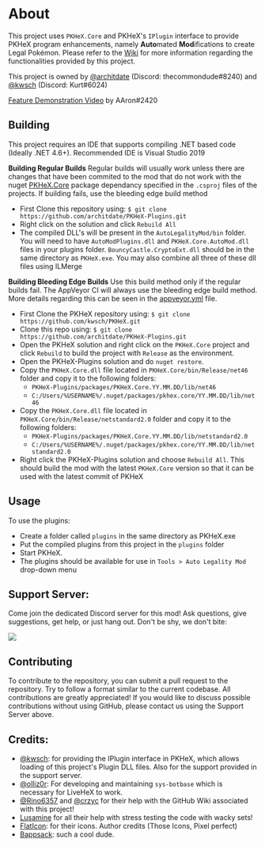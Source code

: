 # About
This project uses `PKHeX.Core` and PKHeX's `IPlugin` interface to provide PKHeX program enhancements, namely **Auto**mated **Mod**ifications to create Legal Pokémon. Please refer to the [Wiki](https://github.com/architdate/PKHeX-Plugins/wiki) for more information regarding the functionalities provided by this project.

This project is owned by [@architdate](https://github.com/architdate) (Discord: thecommondude#8240) and [@kwsch](https://github.com/kwsch) (Discord: Kurt#6024)

[Feature Demonstration Video](https://www.youtube.com/watch?v=pKuElH0hWWA) by AAron#2420

## Building
This project requires an IDE that supports compiling .NET based code (Ideally .NET 4.6+). Recommended IDE is Visual Studio 2019 

**Building Regular Builds**
Regular builds will usually work unless there are changes that have been commited to the mod that do not work with the nuget [PKHeX.Core](https://www.nuget.org/packages/PKHeX.Core) package dependancy specified in the `.csproj` files of the projects. If building fails, use the bleeding edge build method

- First Clone this repository using: `$ git clone https://github.com/architdate/PKHeX-Plugins.git`
- Right click on the solution and click `Rebuild All`
- The compiled DLL's will be present in the `AutoLegalityMod/bin` folder. You will need to have `AutoModPlugins.dll` and `PKHeX.Core.AutoMod.dll` files in your plugins folder. `BouncyCastle.CryptoExt.dll` should be in the same directory as `PKHeX.exe`. You may also combine all three of these dll files using ILMerge

**Building Bleeding Edge Builds**
Use this build method only if the regular builds fail. The AppVeyor CI will always use the bleeding edge build method. More details regarding this can be seen in the [appveyor.yml](https://github.com/architdate/PKHeX-Plugins/blob/master/appveyor.yml) file.

- First Clone the PKHeX repository using: `$ git clone https://github.com/kwsch/PKHeX.git`
- Clone this repo using: `$ git clone https://github.com/architdate/PKHeX-Plugins.git`
- Open the PKHeX solution and right click on the `PKHeX.Core` project and click `Rebuild` to build the project with `Release` as the environment.
- Open the PKHeX-Plugins solution and do `nuget restore`.
- Copy the `PKHeX.Core.dll` file located in `PKHeX.Core/bin/Release/net46` folder and copy it to the following folders: 
    * `PKHeX-Plugins/packages/PKHeX.Core.YY.MM.DD/lib/net46`
    * `C:/Users/%USERNAME%/.nuget/packages/pkhex.core/YY.MM.DD/lib/net46`
- Copy the `PKHeX.Core.dll` file located in `PKHeX.Core/bin/Release/netstandard2.0` folder and copy it to the following folders: 
    * `PKHeX-Plugins/packages/PKHeX.Core.YY.MM.DD/lib/netstandard2.0`
    * `C:/Users/%USERNAME%/.nuget/packages/pkhex.core/YY.MM.DD/lib/netstandard2.0`
- Right click the PKHeX-Plugins solution and choose `Rebuild All`. This should build the mod with the latest `PKHeX.Core` version so that it can be used with the latest commit of PKHeX

## Usage
To use the plugins:
- Create a folder called `plugins` in the same directory as PKHeX.exe
- Put the compiled plugins from this project in the `plugins` folder
- Start PKHeX.
- The plugins should be available for use in `Tools > Auto Legality Mod` drop-down menu

## Support Server:
Come join the dedicated Discord server for this mod! Ask questions, give suggestions, get help, or just hang out. Don't be shy, we don't bite:

[<img src="https://canary.discordapp.com/api/guilds/401014193211441153/widget.png?style=banner2">](https://discord.gg/tDMvSRv)

## Contributing
To contribute to the repository, you can submit a pull request to the repository. Try to follow a format similar to the current codebase. All contributions are greatly appreciated! If you would like to discuss possible contributions without using GitHub, please contact us using the Support Server above.

## Credits:
- [@kwsch](https://github.com/kwsch): for providing the IPlugin interface in PKHeX, which allows loading of this project's Plugin DLL files. Also for the support provided in the support server.
- [@olliz0r](https://github.com/olliz0r): For developing and maintaining `sys-botbase` which is necessary for LiveHeX to work.
- [@Rino6357](https://github.com/Rino6357) and [@crzyc](https://github.com/crzyc) for their help with the GitHub Wiki associated with this project!
- [Lusamine](https://github.com/Lusamine) for all their help with stress testing the code with wacky sets!
- [FlatIcon](https://www.flaticon.com/): for their icons. Author credits (Those Icons, Pixel perfect)
- [Bappsack](https://github.com/Bappsack): such a cool dude.
